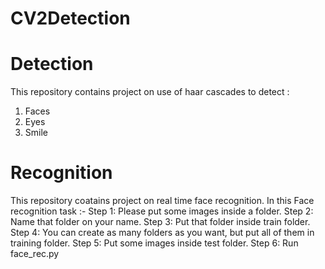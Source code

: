 # CV2Detection
# Detection
This repository contains project on use of haar cascades to detect :
1. Faces
2. Eyes
3. Smile
# Recognition
This repository coatains project on real time face recognition.
In this Face recognition task :- 
Step 1: Please put some images inside a folder.
Step 2: Name that folder on your name.
Step 3: Put that folder inside train folder.
Step 4: You can create as many folders as you want, but put all of them in training folder.
Step 5: Put some images inside test folder.
Step 6: Run face_rec.py
